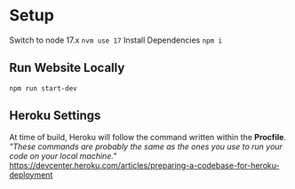 # Setup
Switch to node 17.x `nvm use 17`
Install Dependencies `npm i` 
## Run Website Locally
`npm run start-dev`
## Heroku Settings
At time of build, Heroku will follow the command written within the **Procfile**.
*"These commands are probably the same as the ones you use to run your code on your local machine."*
https://devcenter.heroku.com/articles/preparing-a-codebase-for-heroku-deployment
